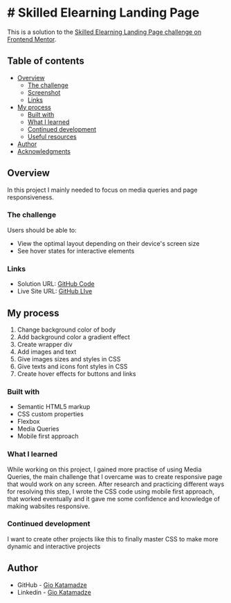 # # Skilled Elearning Landing Page

This is a solution to the [Skilled Elearning Landing Page challenge on Frontend Mentor](https://www.frontendmentor.io/challenges/skilled-elearning-landing-page-S1ObDrZ8q).

## Table of contents

- [Overview](#overview)
  - [The challenge](#the-challenge)
  - [Screenshot](#screenshot)
  - [Links](#links)
- [My process](#my-process)
  - [Built with](#built-with)
  - [What I learned](#what-i-learned)
  - [Continued development](#continued-development)
  - [Useful resources](#useful-resources)
- [Author](#author)
- [Acknowledgments](#acknowledgments)

## Overview

In this project I mainly needed to focus on media queries and page responsiveness.

### The challenge

Users should be able to:

- View the optimal layout depending on their device's screen size
- See hover states for interactive elements

### Links

- Solution URL: [GitHub Code](https://github.com/GioKatamadze/Skilles-Elearning-Landing-Page/)
- Live Site URL: [GitHub LIve](https://giokatamadze.github.io/Skilles-Elearning-Landing-Page//)

## My process

1. Change background color of body
2. Add background color a gradient effect
3. Create wrapper div
4. Add images and text
5. Give images sizes and styles in CSS
6. Give texts and icons font styles in CSS
7. Create hover effects for buttons and links

### Built with

- Semantic HTML5 markup
- CSS custom properties
- Flexbox
- Media Queries
- Mobile first approach

### What I learned

While working on this project, I gained more practise of using Media Queries, the main challenge that I overcame was to create responsive page that would work on any screen. After research and practicing different ways for resolving this step, I wrote the CSS code using mobile first approach, that worked eventually and it gave me some confidence and knowledge of making wabsites responsive.

### Continued development

I want to create other projects like this to finally master CSS to make more dynamic and interactive projects

## Author

- GitHub - [Gio Katamadze](https://github.com/GioKatamadze)
- Linkedin - [Gio Katamadze](https://www.linkedin.com/in/gio-katamadze-a409931a7)

